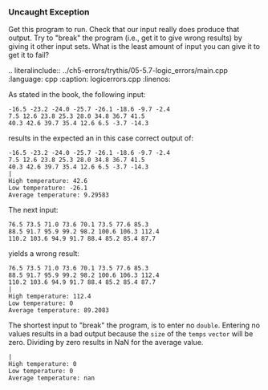 ### Uncaught Exception

Get this program to run. Check that our input really does produce that output. 
Try to "break" the program (i.e., get it to give wrong results) by giving it other input sets. 
What is the least amount of input you can give it to get it to fail?

.. literalinclude:: ../ch5-errors/trythis/05-5.7-logic_errors/main.cpp
   :language: cpp
   :caption: logicerrors.cpp
   :linenos:


As stated in the book, the following input:

``` 
-16.5 -23.2 -24.0 -25.7 -26.1 -18.6 -9.7 -2.4 
7.5 12.6 23.8 25.3 28.0 34.8 36.7 41.5
40.3 42.6 39.7 35.4 12.6 6.5 -3.7 -14.3
```

results in the expected an in this case correct output of:

```
-16.5 -23.2 -24.0 -25.7 -26.1 -18.6 -9.7 -2.4 
7.5 12.6 23.8 25.3 28.0 34.8 36.7 41.5
40.3 42.6 39.7 35.4 12.6 6.5 -3.7 -14.3
|
High temperature: 42.6
Low temperature: -26.1
Average temperature: 9.29583
```

The next input:

``` 
76.5 73.5 71.0 73.6 70.1 73.5 77.6 85.3
88.5 91.7 95.9 99.2 98.2 100.6 106.3 112.4
110.2 103.6 94.9 91.7 88.4 85.2 85.4 87.7
```

yields a wrong result:

``` 
76.5 73.5 71.0 73.6 70.1 73.5 77.6 85.3
88.5 91.7 95.9 99.2 98.2 100.6 106.3 112.4
110.2 103.6 94.9 91.7 88.4 85.2 85.4 87.7
|
High temperature: 112.4
Low temperature: 0
Average temperature: 89.2083
```

The shortest input to "break" the program, is to enter no `double`.
Entering no values results in a bad output because the `size` of the `temps` `vector` will be zero. 
Dividing by zero results in NaN for the average value.

``` 
|
High temperature: 0
Low temperature: 0
Average temperature: nan
```